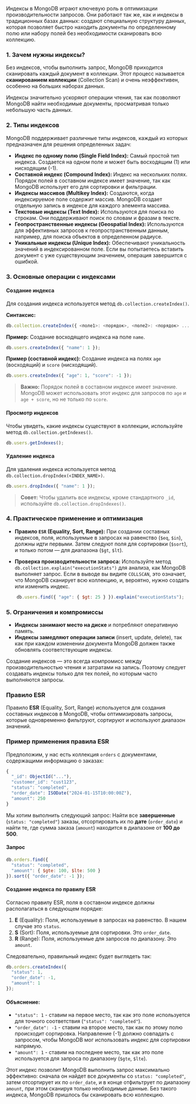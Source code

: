 Индексы в MongoDB играют ключевую роль в оптимизации производительности запросов. Они работают так же, как и индексы в традиционных базах данных: создают специальную структуру данных, которая позволяет быстро находить документы по определенному полю или набору полей без необходимости сканировать всю коллекцию.

### 1. Зачем нужны индексы?

Без индексов, чтобы выполнить запрос, MongoDB приходится сканировать каждый документ в коллекции. Этот процесс называется **сканированием коллекции** (Collection Scan) и очень неэффективен, особенно на больших наборах данных.

Индексы значительно ускоряют операции чтения, так как позволяют MongoDB найти необходимые документы, просматривая только небольшую часть данных.

### 2. Типы индексов

MongoDB поддерживает различные типы индексов, каждый из которых предназначен для решения определенных задач:

- **Индекс по одному полю (Single Field Index):** Самый простой тип индекса. Создается на одном поле и может быть восходящим (1) или нисходящим (-1).
- **Составной индекс (Compound Index):** Индекс на нескольких полях. Порядок полей в составном индексе имеет значение, так как MongoDB использует его для сортировки и фильтрации.
- **Индексы массивов (Multikey Index):** Создаются, когда индексируемое поле содержит массив. MongoDB создает отдельную запись в индексе для каждого элемента массива.
- **Текстовые индексы (Text Index):** Используются для поиска по строкам. Они поддерживают поиск по словам и фразам в тексте.
- **Геопространственные индексы (Geospatial Index):** Используются для эффективных запросов к геопространственным данным, например, для поиска объектов в определенном радиусе.
- **Уникальные индексы (Unique Index):** Обеспечивают уникальность значений в индексированном поле. Если вы попытаетесь вставить документ с уже существующим значением, операция завершится с ошибкой.

### 3. Основные операции с индексами

#### Создание индекса
Для создания индекса используется метод `db.collection.createIndex()`.

**Синтаксис:**
```js
db.collection.createIndex({ <поле1>: <порядок>, <поле2>: <порядок> ... });
```

**Пример:** Создание восходящего индекса на поле `name`.
```js
db.users.createIndex({ "name": 1 });
```

**Пример (составной индекс):** Создание индекса на полях `age` (восходящий) и `score` (нисходящий).
```js
db.users.createIndex({ "age": 1, "score": -1 });
```

> **Важно:** Порядок полей в составном индексе имеет значение. MongoDB может использовать этот индекс для запросов по `age` и `age + score`, но не только по `score`.

#### Просмотр индексов
Чтобы увидеть, какие индексы существуют в коллекции, используйте метод `db.collection.getIndexes()`.
```js
db.users.getIndexes();
```

#### Удаление индекса
Для удаления индекса используется метод `db.collection.dropIndex(<INDEX_NAME>)`.
```js
db.users.dropIndex({ "name": 1 });
```

> **Совет:** Чтобы удалить все индексы, кроме стандартного `_id`, используйте `db.collection.dropIndexes()`.

### 4. Практическое применение и оптимизация

- **Правило `ESR` (Equality, Sort, Range):** При создании составных индексов, поля, используемые в запросах на равенство (`$eq`, `$in`), должны идти первыми. Затем следуют поля для сортировки (`$sort`), и только потом — для диапазона (`$gt`, `$lt`).
    
- **Проверка производительности запроса:** Используйте метод `db.collection.explain("executionStats")` для анализа, как MongoDB выполняет запрос. Если в выводе вы видите `COLLSCAN`, это означает, что MongoDB сканирует всю коллекцию, и, вероятно, нужно создать или изменить индекс.
        
```js
    db.users.find({ "age": { $gt: 25 } }).explain("executionStats");
```
    

### 5. Ограничения и компромиссы

- **Индексы занимают место на диске** и потребляют оперативную память.    
- **Индексы замедляют операции записи** (insert, update, delete), так как при каждом изменении документа MongoDB должен также обновлять соответствующие индексы.
    
Создание индексов — это всегда компромисс между производительностью чтения и затратами на запись. Поэтому следует создавать индексы только для тех полей, по которым часто выполняются запросы.


### Правило ESR
Правило **ESR** (Equality, Sort, Range) используется для создания составных индексов в MongoDB, чтобы оптимизировать запросы, которые одновременно фильтруют, сортируют и используют диапазон значений.

### Пример применения правила ESR

Предположим, у нас есть коллекция `orders` с документами, содержащими информацию о заказах:

```js
{
  "_id": ObjectId("..."),
  "customer_id": "cust123",
  "status": "completed",
  "order_date": ISODate("2024-01-15T10:00:00Z"),
  "amount": 250
}
```

Мы хотим выполнить следующий запрос: Найти все **завершенные** (`status: "completed"`) заказы, отсортировать их по **дате** (`order_date`) и найти те, где сумма заказа (`amount`) находится в диапазоне от **100 до 500**.

#### Запрос
```js
db.orders.find({
  "status": "completed",
  "amount": { $gte: 100, $lte: 500 }
}).sort({ "order_date": -1 });
```

#### Создание индекса по правилу ESR
Согласно правилу ESR, поля в составном индексе должны располагаться в следующем порядке:
1. **E** (Equality): Поля, используемые в запросах на равенство. В нашем случае это `status`.
2. **S** (Sort): Поля, используемые для сортировки. Это `order_date`.
3. **R** (Range): Поля, используемые для запросов по диапазону. Это `amount`.
    
Следовательно, правильный индекс будет выглядеть так:
```js
db.orders.createIndex({
  "status": 1,
  "order_date": -1,
  "amount": 1
});
```

#### Объяснение:
- `"status": 1` - ставим на первое место, так как это поле используется для точного соответствия (`"status": "completed"`).
- `"order_date": -1` - ставим на второе место, так как по этому полю происходит сортировка. Направление (-1) должно совпадать с запросом, чтобы MongoDB мог использовать индекс для сортировки напрямую.
- `"amount": 1` - ставим на последнее место, так как это поле используется для запроса по диапазону (`$gte`, `$lte`).
    
Этот индекс позволит MongoDB выполнить запрос максимально эффективно: сначала он найдет все документы со `status: "completed"`, затем отсортирует их по `order_date`, и в конце отфильтрует по диапазону `amount`, при этом сканируя только необходимые данные. Без такого индекса, MongoDB пришлось бы сканировать всю коллекцию.